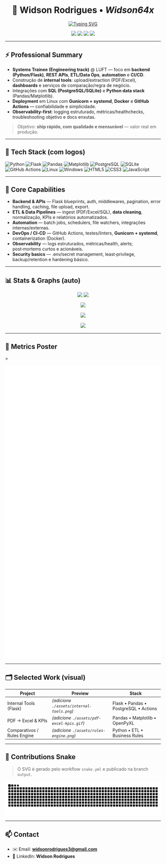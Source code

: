 <!-- PROFILE: Widson64x/Widson64x -->
<h1 align="center">🚀 Widson Rodrigues • <em>Widson64x</em></h1>
<p align="center">
  <a href="https://git.io/typing-svg">
    <img src="https://readme-typing-svg.demolab.com?font=JetBrains+Mono&pause=1200&center=true&vCenter=true&width=900&lines=Backend+%E2%80%A2+APIs+%E2%80%A2+Data+Ops+%E2%80%A2+Automation+%E2%80%A2+CI%2FCD;Python+%2B+Flask+%7C+Pandas+%7C+PostgreSQL+%7C+Docker+%7C+Actions;Shipping+fast%2C+clean+and+reliable+code" alt="Typing SVG" />
  </a>
</p>

<p align="center">
  <a href="mailto:SEU_EMAIL_AQUI"><img src="https://img.shields.io/badge/Email-Contactar-informational?logo=gmail"/></a>
  <a href="https://www.linkedin.com/in/SEU_LINKEDIN_AQUI" target="_blank"><img src="https://img.shields.io/badge/LinkedIn-Conectar-blue?logo=linkedin"/></a>
  <a href="https://github.com/Widson64x?tab=followers"><img src="https://img.shields.io/github/followers/Widson64x?label=Seguidores&style=flat"/></a>
  <img src="https://komarev.com/ghpvc/?username=Widson64x&label=Profile%20Views"/>
</p>

---

## ⚡ Professional Summary

- **Systems Trainee (Engineering track)** @ LUFT — foco em **backend (Python/Flask)**, **REST APIs**, **ETL/Data Ops**, **automation** e **CI/CD**.
- Construção de **internal tools**: upload/extraction (PDF/Excel), **dashboards** e serviços de comparação/regra de negócio.
- Integrações com **SQL (PostgreSQL/SQLite)** e **Python data stack** (Pandas/Matplotlib).
- **Deployment** em Linux com **Gunicorn + systemd**, **Docker** e **GitHub Actions** — confiabilidade e simplicidade.
- **Observability-first**: logging estruturado, métricas/healthchecks, troubleshooting objetivo e docs enxutas.

> Objetivo: **ship rápido, com qualidade e mensurável** — valor real em produção.

---

## 🧰 Tech Stack (com logos)
<p>
  <img title="Python" alt="Python" height="48" src="https://cdn.jsdelivr.net/gh/devicons/devicon/icons/python/python-original.svg"/>
  <img title="Flask" alt="Flask" height="48" src="https://cdn.jsdelivr.net/gh/devicons/devicon/icons/flask/flask-original.svg"/>
  <img title="Pandas" alt="Pandas" height="48" src="https://cdn.jsdelivr.net/gh/devicons/devicon/icons/pandas/pandas-original.svg"/>
  <img title="Matplotlib" alt="Matplotlib" height="48" src="https://cdn.jsdelivr.net/gh/devicons/devicon/icons/matplotlib/matplotlib-original.svg"/>
  <img title="PostgreSQL" alt="PostgreSQL" height="48" src="https://cdn.jsdelivr.net/gh/devicons/devicon/icons/postgresql/postgresql-original.svg"/>
  <img title="SQLite" alt="SQLite" height="48" src="https://cdn.jsdelivr.net/gh/devicons/devicon/icons/sqlite/sqlite-original.svg"/>
  <img title="GitHub Actions" alt="GitHub Actions" height="48" src="https://cdn.jsdelivr.net/gh/devicons/devicon/icons/githubactions/githubactions-original.svg"/>
  <img title="Linux" alt="Linux" height="48" src="https://cdn.jsdelivr.net/gh/devicons/devicon/icons/linux/linux-original.svg"/>
  <img title="Windows" alt="Windows" height="48" src="https://cdn.jsdelivr.net/gh/devicons/devicon/icons/windows8/windows8-original.svg"/>
  <img title="HTML5" alt="HTML5" height="48" src="https://cdn.jsdelivr.net/gh/devicons/devicon/icons/html5/html5-original.svg"/>
  <img title="CSS3" alt="CSS3" height="48" src="https://cdn.jsdelivr.net/gh/devicons/devicon/icons/css3/css3-original.svg"/>
  <img title="JavaScript" alt="JavaScript" height="48" src="https://cdn.jsdelivr.net/gh/devicons/devicon/icons/javascript/javascript-original.svg"/>
</p>

---

## 🧠 Core Capabilities
- **Backend & APIs** — Flask blueprints, auth, middlewares, pagination, error handling, caching, file upload, export.
- **ETL & Data Pipelines** — ingest (PDF/Excel/SQL), **data cleaning**, normalização, KPIs e relatórios automatizados.
- **Automation** — batch jobs, schedulers, file watchers, integrações internas/externas.
- **DevOps / CI‑CD** — GitHub Actions, testes/linters, **Gunicorn + systemd**, containerization (Docker).
- **Observability** — logs estruturados, métricas/health, alerts; post‑mortems curtos e acionáveis.
- **Security basics** — .env/secret management, least‑privilege, backup/retention e hardening básico.

---

## 📊 Stats & Graphs (auto)
<p align="center">
  <img height="165" src="https://github-readme-stats.vercel.app/api?username=Widson64x&show_icons=true&theme=transparent&rank_icon=github"/>
  <img height="165" src="https://github-readme-stats.vercel.app/api/top-langs/?username=Widson64x&layout=compact&theme=transparent"/>
</p>

<p align="center">
  <img height="185" src="https://streak-stats.demolab.com?user=Widson64x&theme=transparent&hide_border=true"/>
</p>

<p align="center">
  <img src="https://github-readme-activity-graph.vercel.app/graph?username=Widson64x&theme=github-compact&area=true&hide_border=true"/>
</p>

<p align="center">
  <img src="https://github-profile-trophy.vercel.app/?username=Widson64x&theme=onedark&no-frame=true&row=1&column=6"/>
</p>

---

## 🧩 Metrics Poster
<!-- Gerado por workflow e comitado como `metrics.svg`. (Instruções no repositório) -->>
<p align="center">
  <img src="./metrics.svg" alt="metrics (auto)" />
</p>

---

## 🗂️ Selected Work (visual)

| Project | Preview | Stack |
|---|---|---|
| Internal Tools (Flask) | *(adicione `./assets/internal-tools.png`)* | Flask • Pandas • PostgreSQL • Actions |
| PDF → Excel & KPIs | *(adicione `./assets/pdf-excel-kpis.gif`)* | Pandas • Matplotlib • OpenPyXL |
| Comparativos / Rules Engine | *(adicione `./assets/rules-engine.png`)* | Python • ETL • Business Rules |

---

## 🐍 Contributions Snake
> O SVG é gerado pelo workflow `snake.yml` e publicado na branch `output`.
<p align="center">
  <img src="https://raw.githubusercontent.com/Widson64x/Widson64x/output/snake.svg" alt="snake" />
</p>

---

## 📫 Contact
- ✉️ Email: **widsonrodrigues3@gmail.com**
- 💼 LinkedIn: **Widson Rodrigues**


